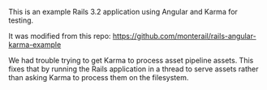 This is an example Rails 3.2 application using Angular and Karma for testing.

It was modified from this repo: https://github.com/monterail/rails-angular-karma-example

We had trouble trying to get Karma to process asset pipeline assets. This fixes that by running the Rails application in a thread to serve assets rather than asking Karma to process them on the filesystem.
